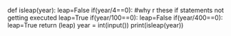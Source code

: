 def isleap(year):
    leap=False
    if(year/4==0):  #why r these if statements not getting executed
        leap=True
    if(year/100==0):
        leap=False
    if(year/400==0):
        leap=True
    return (leap)
year = int(input())
print(isleap(year))
